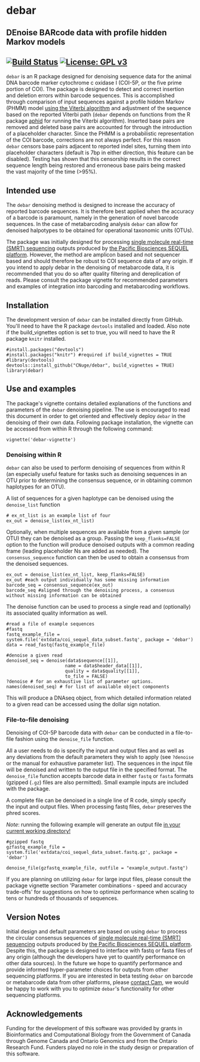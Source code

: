 # debar
## DEnoise BARcode data with profile hidden Markov models 
[![Build Status](https://travis-ci.com/CNuge/debar.svg?token=H6eQaqsE1kLqYX3zZ1Xz&branch=master)](https://travis-ci.com/CNuge/debar)
[![License: GPL v3](https://img.shields.io/badge/License-GPL%20v3-blue.svg)](http://www.gnu.org/licenses/gpl-3.0)
--------------------------------------------------------

`debar` is an R package designed for denoising sequence data for the animal DNA barcode marker cytochrome c oxidase I (COI-5P, or the five prime portion of COI). The package is designed to detect and correct insertion and deletion errors within barcode sequences. This is accomplished through comparison of input sequences against a profile hidden Markov (PHMM) model [using the Viterbi algorithm](https://en.wikipedia.org/wiki/Viterbi_algorithm) and adjustment of the sequence based on the reported Viterbi path (`debar` depends on functions from the R package [aphid](https://CRAN.R-project.org/package=aphid) for running the Viterbi algorithm). Inserted base pairs are removed and deleted base pairs are accounted for through the introduction of a placeholder character. Since the PHMM is a probabilistic representation of the COI barcode, corrections are not always perfect. For this reason `debar` censors base pairs adjacent to reported indel sites, turning them into placeholder characters (default is 7bp in either direction, this feature can be disabled). Testing has shown that this censorship results in the correct sequence length being restored and erroneous base pairs being masked the vast majority of the time (>95%). 

## Intended use

The `debar` denoising method is designed to increase the accuracy of reported barcode sequences. It is therefore best applied when the accuracy of a barcode is paramount, namely in the generation of novel barcode sequences. In the case of metabarcoding analysis `debar` can allow for denoised halpotypes to be obtained for operational taxonomic units (OTUs).

The package was initially designed for processing [single molecule real-time (SMRT) sequencing](https://www.pacb.com/smrt-science/smrt-sequencing/) outputs produced by [the Pacific Biosciences SEQUEL platform](https://www.pacb.com/products-and-services/sequel-system/). However, the method are amplicon based and not sequencer based and should therefore be robust to COI sequence data of any origin. If you intend to apply debar in the denoising of metabarcode data, it is recommended that you do so after quality filtering and dereplication of reads. Please consult the package vignette for recommended parameters and examples of integration into barcoding and metabarcoding workflows. 

## Installation

The development version of `debar` can be installed directly from GitHub. You'll need to have the R package `devtools` installed and loaded. Also note if the build_vignettes option is set to true, you will need to have the R package `knitr` installed.

```
#install.packages("devtools")
#install.packages("knitr") #required if build_vignettes = TRUE
#library(devtools) 
devtools::install_github("CNuge/debar", build_vignettes = TRUE)
library(debar)
```
## Use and examples

The package's vignette contains detailed explanations of the functions and parameters of the `debar` denoising pipeline. The use is encouraged to read this document in order to get oriented and effectively deploy `debar` in the denoising of their own data. Following package installation, the vignette can be accessed from within R through the following command:
```
vignette('debar-vignette')
```

### Denoising within R

`debar` can also be used to perform denoising of sequences from within R (an especially useful feature for tasks such as denoising sequences in an OTU prior to determining the consensus sequence, or in obtaining common haplotypes for an OTU). 

A list of sequences for a given haplotype can be denoised using the `denoise_list` function

```
# ex_nt_list is an example list of four 
ex_out = denoise_list(ex_nt_list)

```

Optionally, when multiple sequences are available from a given sample (or OTU) they can be denoised as a group. Passing the `keep_flanks=FALSE` option to the function will produce denoised outputs with a common reading frame (leading placeholder Ns are added as needed). The `consensus_sequence` function can then be used to obtain a consensus from the denoised sequences.
```
ex_out = denoise_list(ex_nt_list, keep_flanks=FALSE)
ex_out #each output individually has some missing information
barcode_seq = consensus_sequence(ex_out)
barcode_seq #aligned through the denoising process, a consensus without missing information can be obtained
```

The denoise function can be used to process a single read and (optionally) its associated quality information as well.
```
#read a file of example sequences 
#fastq
fastq_example_file = system.file('extdata/coi_sequel_data_subset.fastq', package = 'debar')
data = read_fastq(fastq_example_file)

#denoise a given read
denoised_seq = denoise(data$sequence[[1]], 
                      name = data$header_data[[1]],
                      quality = data$quality[[1]], 
                      to_file = FALSE)
?denoise # for an exhaustive list of parameter options.
names(denoised_seq) # for list of available object components

```
This will produce a DNAseq object, from which detailed information related to a given read can be accessed using the dollar sign notation. 

### File-to-file denoising
Denoising of COI-5P barcode data with `debar` can be conducted in a file-to-file fashion using the `denoise_file` function. 

All a user needs to do is specify the input and output files and as well as any deviations from the default parameters they wish to apply (see `?denoise` or the manual for exhaustive parameter list). The sequences in the input file will be denoised and written to the output file in the specified format. The `denoise_file` function accepts barcode data in either `fastq` or `fasta` formats (gzipped (`.gz`) files are also permitted). Small example inputs are included with the package. 

A complete file can be denoised in a single line of R code, simply specify the input and output files. When processing fastq files, `debar` preserves the phred scores.

*Note*: running the following example will generate an output file [in your current working directory!](https://support.rstudio.com/hc/en-us/articles/200711843-Working-Directories-and-Workspaces)
```
#gzipped fastq
gzfastq_example_file = system.file('extdata/coi_sequel_data_subset.fastq.gz', package = 'debar')

denoise_file(gzfastq_example_file, outfile = "example_output.fastq")
```
If you are planning on utilizing `debar` for large input files, please consult the package vignette section 'Parameter combinations - speed and accuracy trade-offs' for suggestions on how to optimize performance when scaling to tens or hundreds of thousands of sequences.

## Version Notes

Initial design and default parameters are based on using `debar` to process the circular consensus sequences of [single molecule real-time (SMRT) sequencing](https://www.pacb.com/smrt-science/smrt-sequencing/) outputs produced by [the Pacific Biosciences SEQUEL platform](https://www.pacb.com/products-and-services/sequel-system/). Despite this, the package is designed to interface with fastq or fasta files of any origin (although the developers have yet to quantify performance on other data sources).
In the future we hope to quantify performance and provide informed hyper-parameter choices for outputs from other sequencing platforms. If you are interested in beta testing `debar` on barcode or metabarcode data from other platforms, please [contact Cam](https://cnuge.github.io), we would be happy to work with you to optimize `debar`'s functionality for other sequencing platforms.

## Acknowledgements

Funding for the development of this software was provided by grants in Bioinformatics and Computational Biology from the Government of Canada through Genome Canada and Ontario Genomics and from the Ontario Research Fund. Funders played no role in the study design or preparation of this software.
